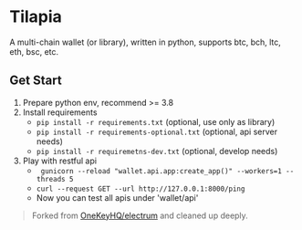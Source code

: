 # Tilapia

A multi-chain wallet (or library), written in python,
supports btc, bch, ltc, eth, bsc, etc.

## Get Start
1. Prepare python env, recommend >= 3.8
2. Install requirements
    * `pip install -r requirements.txt` (optional, use only as library)
    * `pip install -r requirements-optional.txt` (optional, api server needs)
    * `pip install -r requiremetns-dev.txt` (optional, develop needs)
3. Play with restful api
   * ` gunicorn --reload "wallet.api.app:create_app()" --workers=1 --threads 5`
   * `curl --request GET --url http://127.0.0.1:8000/ping`
   * Now you can test all apis under 'wallet/api'

> Forked from [OneKeyHQ/electrum](https://github.com/OneKeyHQ/electrum) and cleaned up deeply.
